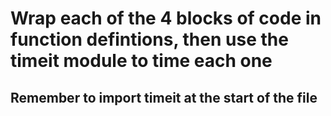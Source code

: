 # Wrap each of the 4 blocks of code in function defintions, then use the timeit module to time each one

## Remember to import timeit at the start of the file
